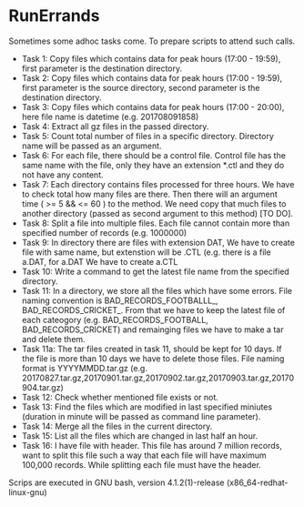 # RunErrands
Sometimes some adhoc tasks come. To prepare scripts to attend such calls.

* Task 1: Copy files which contains data for peak hours (17:00 - 19:59), first parameter is the destination directory.
* Task 2: Copy files which contains data for peak hours (17:00 - 19:59), first parameter is the source directory, second parameter is the destination directory. 
* Task 3: Copy files which contains data for peak hours (17:00 - 20:00), here file name is datetime (e.g. 201708091858)
* Task 4: Extract all gz files in the passed directory.
* Task 5: Count total number of files in a specific directory. Directory name will be passed as an argument.
* Task 6: For each file, there should be a control file. Control file has the same name with the file, only they have an extension *.ctl and they do not have any content.
* Task 7: Each directory contains files processed for three hours. We have to check total how many files are there. Then there will an argument time ( >= 5 && <= 60 ) to the method. We need copy that much files to another directory (passed as second argument to this method) [TO DO].
* Task 8: Split a file into multiple files. Each file cannot contain more than specified number of records (e.g. 1000000) 
* Task 9: In directory there are files with extension DAT, We have to create file with same name, but extenstion will be .CTL (e.g. there is a file a.DAT, for a.DAT We have to create a.CTL
* Task 10: Write a command to get the latest file name from the specified directory.
* Task 11: In a directory, we store all the files which have some errors. File naming convention is BAD_RECORDS_FOOTBALLL_<TIMESTAMP>, BAD_RECORDS_CRICKET_<TIMESTAMP>. From that we have to keep the latest file of each cateogory (e.g. BAD_RECORDS_FOOTBALL, BAD_RECORDS_CRICKET) and remainging files we have to make a tar and delete them.  
* Task 11a: The tar files created in task 11, should be kept for 10 days. If the file is more than 10 days we have to delete those files. File naming format is YYYYMMDD.tar.gz (e.g. 20170827.tar.gz,20170901.tar.gz,20170902.tar.gz,20170903.tar.gz,20170904.tar.gz)
* Task 12: Check whether mentioned file exists or not.
* Task 13: Find the files which are modified in last specified miniutes (duration in minute will be passed as command line parameter).
* Task 14: Merge all the files in the current directory. 
* Task 15: List all the files which are changed in last half an hour.
* Task 16: I have file with header. This file has around 7 million records, want to split this file such a way that each file will have maximum 100,000 records. While splitting each file must have the header.  

Scrips are executed in GNU bash, version 4.1.2(1)-release (x86_64-redhat-linux-gnu)

